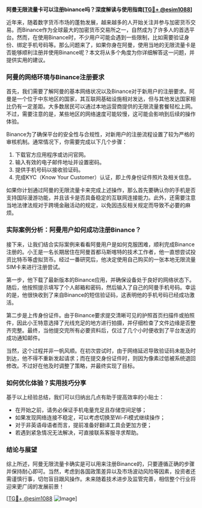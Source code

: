 **阿曼无限流量卡可以注册binance吗？深度解读与使用指南[[TG💪+ @esim1088](https://t.me/s/esim1088)]**

近年来，随着数字货币市场的蓬勃发展，越来越多的人开始关注并参与加密货币交易。而Binance作为全球最大的加密货币交易所之一，自然成为了许多人的首选平台。然而，在使用Binance时，不少用户可能会遇到一些限制，比如需要验证身份、绑定手机号码等。那么问题来了，如果你身在阿曼，使用当地的无限流量卡是否能够顺利注册并使用Binance呢？本文将从多个角度为你详细解答这一问题，并提供实用的建议。

### 阿曼的网络环境与Binance注册要求

首先，我们需要了解阿曼的基本网络状况以及Binance对于新用户的注册要求。阿曼是一个位于中东地区的国家，其互联网基础设施相对发达，但与其他发达国家相比仍有一定差距。大多数居民可以通过本地运营商提供的无限流量套餐轻松上网。不过，需要注意的是，某些地区的网络速度可能较慢，这可能会影响到后续的操作体验。

Binance为了确保平台的安全性与合规性，对新用户的注册流程设置了较为严格的审核机制。通常情况下，你需要完成以下几个步骤：
1. 下载官方应用程序或访问官网。
2. 输入有效的电子邮件地址并设置密码。
3. 提供手机号码以接收验证码。
4. 完成KYC（Know Your Customer）认证，即上传身份证件照片及相关信息。

如果你计划通过阿曼的无限流量卡来完成上述操作，那么首先要确认你的手机是否支持国际漫游功能，并且该卡是否具备稳定的互联网连接能力。此外，还需要注意当地法律法规对于跨境金融活动的规定，以免因违反相关规定而导致不必要的麻烦。

### 实际案例分析：阿曼用户如何成功注册Binance？

接下来，让我们结合实际案例来看看阿曼用户是如何克服困难，顺利完成Binance注册的。小王是一名长期居住在阿曼首都马斯喀特的技术工作者，他一直想尝试投资比特币等虚拟货币。经过一番研究后，他决定使用自己购买的一张本地无限流量SIM卡来进行注册尝试。

第一步，他下载了最新版本的Binance应用，并确保设备处于良好的网络状态下。随后，他按照提示填写了个人邮箱和密码，然后输入了自己的阿曼手机号码。幸运的是，他很快收到了来自Binance的短信验证码，这表明他的手机号码已经成功激活。

第二步是上传身份证件。由于Binance要求提交清晰可见的护照首页扫描件或拍照件，因此小王特意选择了光线充足的地方进行拍摄，并仔细检查了文件边缘是否整齐完整。最终，当他提交完所有必要资料后，仅过了几个小时便收到了平台发送的成功通知邮件。

当然，这个过程并非一帆风顺。在初次尝试时，由于网络延迟导致验证码未能及时到达，他不得不重新发起请求；而在提交身份证件时，则因为像素过低被系统退回修改。不过好在他及时调整了策略，并最终实现了目标。

### 如何优化体验？实用技巧分享

基于以上经验总结，我们可以归纳出几点有助于提高效率的小贴士：
- 在开始之前，请务必保证手机电量充足且存储空间足够；
- 如果发现网络连接不稳定，可以考虑切换至Wi-Fi模式继续操作；
- 对于非英语母语者而言，提前准备好翻译工具会更加方便；
- 若遇到紧急情况无法解决，可直接联系客服寻求帮助。

### 结论与展望

综上所述，阿曼无限流量卡确实是可以用来注册Binance的，只要遵循正确的步骤并保持耐心即可。当然，考虑到各国政策差异以及市场波动风险等因素，投资者还需谨慎行事，切勿盲目跟风操作。未来随着技术进步及监管完善，相信整个行业将迎来更广阔的发展前景！

[[TG💪+ @esim1088](https://t.me/s/esim1088) ![Image](https://i.postimg.cc/4NQfJmqS/Snipaste-2025-05-13-00-14-12.png)]